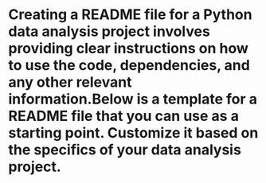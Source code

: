 # Creating a README file for a Python data analysis project involves providing clear instructions on how to use the code, dependencies, and any other relevant information.Below is a template for a README file that you can use as a starting point. Customize it based on the specifics of your data analysis project.
